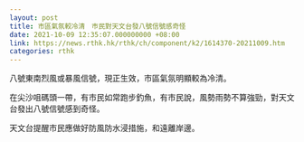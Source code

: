 ```yaml
---
layout: post
title: 市區氣氛較冷清　巿民對天文台發八號信號感奇怪
date: 2021-10-09 12:35:07.000000000 +08:00
link: https://news.rthk.hk/rthk/ch/component/k2/1614370-20211009.htm
categories: rthk
---
```


八號東南烈風或暴風信號，現正生效，市區氣氛明顯較為冷清。

在尖沙咀碼頭一帶，有市民如常跑步釣魚，有巿民說，風勢雨勢不算強勁，對天文台發出八號信號感到奇怪。

天文台提醒市民應做好防風防水浸措施，和遠離岸邊。
